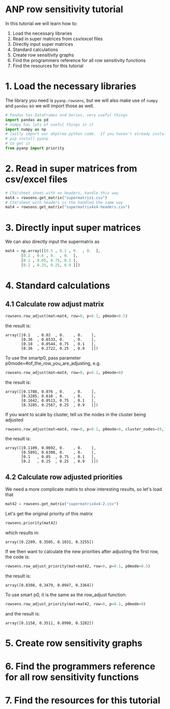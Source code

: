 # ANP row sensitivity tutorial

In this tutorial we will learn how to:

1. Load the necessary libraries
2. Read in super matrices from csv/excel files
3. Directly input super matrices
4. Standard calculations
5. Create row sensitivity graphs
6. Find the programmers reference for all row sensitivity functions
7. Find the resources for this tutorial

# 1. Load the necessary libraries
The library you need is `pyanp.rowsens`, but we will also make use of `numpy` and `pandas` so we will import those as well.

```python
# Pandas has DataFrames and Series, very useful things
import pandas as pd
# numpy has lots of useful things in it
import numpy as np
# lastly import our ahptree python code.  If you haven't already installed the pyanp library do
# pip install pyanp
# to get it
from pyanp import priority
```


# 2. Read in super matrices from csv/excel files

```python
# CSV/sheet sheet with no headers, handle this way
mat4 = rowsens.get_matrix("supermatrix1.csv")
# CSV/sheet with headers is the handled the same way
mat4 = rowsens.get_matrix("supermatrix4x4-headers.csv")
```

# 3. Directly input super matrices
We can also directly input the supermatrix as
```python
mat4 = np.array([[0.5 , 0.1 , 0.  , 0.  ],
       [0.2 , 0.6 , 0.  , 0.  ],
       [0.1 , 0.05, 0.75, 0.1 ],
       [0.2 , 0.25, 0.25, 0.9 ]])
```

# 4. Standard calculations
## 4.1 Calculate row adjust matrix
```python
rowsens.row_adjust(mat=mat4, row=0, p=0.1, p0mode=0.5)
```
the result is:
```
array([[0.1   , 0.02  , 0.    , 0.    ],
       [0.36  , 0.6533, 0.    , 0.    ],
       [0.18  , 0.0544, 0.75  , 0.1   ],
       [0.36  , 0.2722, 0.25  , 0.9   ]])
```
To use the smartp0, pass parameter p0mode=#of_the_row_you_are_adjusting, e.g.
```python
rowsens.row_adjust(mat=mat4, row=0, p=0.1, p0mode=0)
```
the result is:
```
array([[0.1788, 0.076 , 0.    , 0.    ],
       [0.3285, 0.616 , 0.    , 0.    ],
       [0.1642, 0.0513, 0.75  , 0.1   ],
       [0.3285, 0.2567, 0.25  , 0.9   ]])
```
If you want to scale by cluster, tell us the nodes in the cluster being adjusted
```python
rowsens.row_adjust(mat=mat4, row=0, p=0.1, p0mode=0, cluster_nodes=(0,1))
```
the result is:
```
array([[0.1109, 0.0692, 0.    , 0.    ],
       [0.5891, 0.6308, 0.    , 0.    ],
       [0.1   , 0.05  , 0.75  , 0.1   ],
       [0.2   , 0.25  , 0.25  , 0.9   ]])
```
## 4.2 Calculate row adjusted priorities
We need a more complicate matrix to show interesting results, so let's load that
```python
mat42 = rowsens.get_matrix("supermatrix4x4-2.csv")
```
Let's get the original priority of this matrix
```python
rowsens.priority(mat42)
```
which results in:
```
array([0.2209, 0.3505, 0.1031, 0.3255])
```
If we then want to calculate the new priorities after adjusting the first row, the code is:
```python
rowsens.row_adjust_priority(mat=mat42, row=0, p=0.1, p0mode=0.5)
```
the result is:
```
array([0.0308, 0.3479, 0.0947, 0.3364])
```
To use smart p0, it is the same as the row_adjust function:
```python
rowsens.row_adjust_priority(mat=mat42, row=0, p=0.1, p0mode=0)
```
and the result is:
```
array([0.1158, 0.3511, 0.0998, 0.3282])
```
# 5. Create row sensitivity graphs


# 6. Find the programmers reference for all row sensitivity functions


# 7. Find the resources for this tutorial

